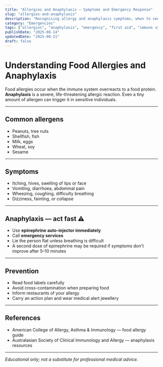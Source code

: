 ```yaml
---
title: "Allergies and Anaphylaxis — Symptoms and Emergency Response"
slug: "allergies-and-anaphylaxis"
description: "Recognising allergy and anaphylaxis symptoms, when to seek emergency help, and how to respond quickly."
category: "Emergencies"
tags: ["allergies", "anaphylaxis", "emergency", "first aid", "immune system"]
publishDate: "2025-08-14"
updatedDate: "2025-08-21"
draft: false
---
```



# Understanding Food Allergies and Anaphylaxis

Food allergies occur when the immune system overreacts to a food protein.  
**Anaphylaxis** is a severe, life-threatening allergic reaction. Even a tiny amount of allergen can trigger it in sensitive individuals.

---

## Common allergens

- Peanuts, tree nuts  
- Shellfish, fish  
- Milk, eggs  
- Wheat, soy  
- Sesame  

---

## Symptoms

- Itching, hives, swelling of lips or face  
- Vomiting, diarrhoea, abdominal pain  
- Wheezing, coughing, difficulty breathing  
- Dizziness, fainting, or collapse  

---

## Anaphylaxis — act fast ⚠️

- Use **epinephrine auto-injector immediately**  
- Call **emergency services**  
- Lie the person flat unless breathing is difficult  
- A second dose of epinephrine may be required if symptoms don't improve after 5–10 minutes  

---

## Prevention

- Read food labels carefully  
- Avoid cross-contamination when preparing food  
- Inform restaurants of your allergy  
- Carry an action plan and wear medical alert jewellery  

---

## References

- American College of Allergy, Asthma & Immunology — food allergy guide  
- Australasian Society of Clinical Immunology and Allergy — anaphylaxis resources  

---

*Educational only; not a substitute for professional medical advice.*
